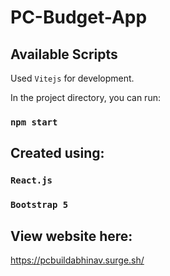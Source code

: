 # PC-Budget-App

## Available Scripts
Used `Vitejs` for development.

In the project directory, you can run: 
### `npm start`

## Created using:
### `React.js`
### `Bootstrap 5`


## View website here:
https://pcbuildabhinav.surge.sh/
